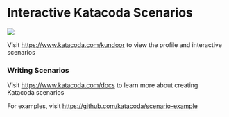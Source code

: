 # Interactive Katacoda Scenarios

[![](http://shields.katacoda.com/katacoda/kundoor/count.svg)](https://www.katacoda.com/kundoor "Get your profile on Katacoda.com")

Visit https://www.katacoda.com/kundoor to view the profile and interactive scenarios

### Writing Scenarios
Visit https://www.katacoda.com/docs to learn more about creating Katacoda scenarios

For examples, visit https://github.com/katacoda/scenario-example
